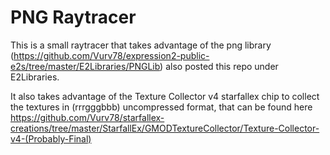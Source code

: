 # PNG Raytracer

This is a small raytracer that takes advantage of the png library (https://github.com/Vurv78/expression2-public-e2s/tree/master/E2Libraries/PNGLib) also posted this repo under E2Libraries.

It also takes advantage of the Texture Collector v4 starfallex chip to collect the textures in (rrrgggbbb) uncompressed format, that can be found here https://github.com/Vurv78/starfallex-creations/tree/master/StarfallEx/GMODTextureCollector/Texture-Collector-v4-(Probably-Final)

